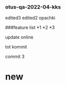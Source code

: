 ### otus-qa-2022-04-kks
edited3
edited2
opachki


###feature list
*1
*2
*3

update online

tot kommit 

commit 3

new
=======
